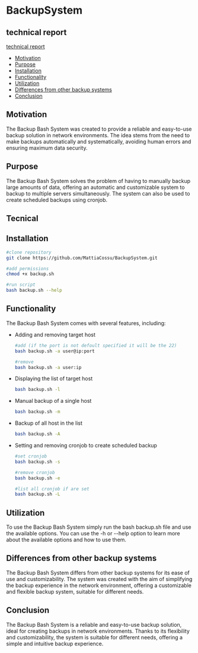 # BackupSystem

## technical report
[technical report](https://docs.google.com/document/d/1NNWn3I1FoA3vRp4QNNsKN4Vl1512Z3y8/edit?usp=sharing&ouid=113482902789782147715&rtpof=true&sd=true)

- [Motivation](#Motivation)
- [Purpose](#Purpose)
- [Installation](#Installation)
- [Functionality](#Functionality)
- [Utilization](#Utilization)
- [Differences from other backup systems](#Differences-from-other-backup-systems)
- [Conclusion](#Conclusion)

## Motivation
The Backup Bash System was created to provide a reliable and easy-to-use backup solution in network environments. The idea stems from the need to make backups automatically and systematically, avoiding human errors and ensuring maximum data security.

## Purpose
The Backup Bash System solves the problem of having to manually backup large amounts of data, offering an automatic and customizable system to backup to multiple servers simultaneously. The system can also be used to create scheduled backups using cronjob.

## Tecnical 

## Installation
```bash
#clone repository
git clone https://github.com/MattiaCossu/BackupSystem.git

#add permissions
chmod +x backup.sh

#run script
bash backup.sh --help
```

## Functionality
The Backup Bash System comes with several features, including:
- Adding and removing target host
  ```bash
  #add (if the port is not defoult specified it will be the 22)
  bash backup.sh -a user@ip:port
  
  #remove
  bash backup.sh -a user:ip
  ```		
- Displaying the list of target host
  ```bash
  bash backup.sh -l
  ```		
- Manual backup of a single host
  ```bash
  bash backup.sh -m
  ```
- Backup of all host in the list
  ```bash
  bash backup.sh -A
  ```
- Setting and removing cronjob to create scheduled backup
  ```bash
  #set cronjob
  bash backup.sh -s

  #remove cronjob
  bash backup.sh -e

  #list all cronjob if are set
  bash backup.sh -L
  ```
## Utilization
To use the Backup Bash System simply run the bash backup.sh file and use the available options. You can use the -h or --help option to learn more about the available options and how to use them.

## Differences from other backup systems
The Backup Bash System differs from other backup systems for its ease of use and customizability. The system was created with the aim of simplifying the backup experience in the network environment, offering a customizable and flexible backup system, suitable for different needs.

## Conclusion
The Backup Bash System is a reliable and easy-to-use backup solution, ideal for creating backups in network environments. Thanks to its flexibility and customizability, the system is suitable for different needs, offering a simple and intuitive backup experience.



